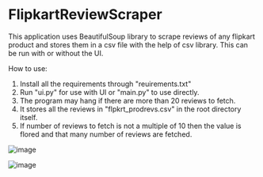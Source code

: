 # FlipkartReviewScraper

This application uses BeautifulSoup library to scrape reviews of any flipkart product and stores them in a csv file with the help of csv library.
This can be run with or without the UI.

How to use:
1. Install all the requirements through "reuirements.txt"
2. Run "ui.py" for use with UI or "main.py" to use directly.
3. The program may hang if there are more than 20 reviews to fetch.
4. It stores all the reviews in "flpkrt_prodrevs.csv" in the root directory itself.
5. If number of reviews to fetch is not a multiple of 10 then the value is flored and that many number of reviews are fetched.

![image](https://user-images.githubusercontent.com/78736570/201704931-419e0037-208d-49c4-956c-7e3e0bb0bc05.png)

![image](https://user-images.githubusercontent.com/78736570/201707121-50863865-097c-43a9-8800-2e40b936c772.png)

